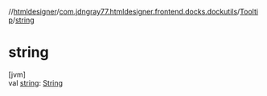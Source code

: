 //[htmldesigner](../../../index.md)/[com.jdngray77.htmldesigner.frontend.docks.dockutils](../index.md)/[Tooltip](index.md)/[string](string.md)

# string

[jvm]\
val [string](string.md): [String](https://kotlinlang.org/api/latest/jvm/stdlib/kotlin/-string/index.html)
